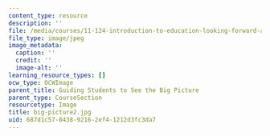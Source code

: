 ```yaml
---
content_type: resource
description: ''
file: /media/courses/11-124-introduction-to-education-looking-forward-and-looking-back-on-education-fall-2011/687d1c57043892162ef41212d3fc3da7_big-picture2.jpg
file_type: image/jpeg
image_metadata:
  caption: ''
  credit: ''
  image-alt: ''
learning_resource_types: []
ocw_type: OCWImage
parent_title: Guiding Students to See the Big Picture
parent_type: CourseSection
resourcetype: Image
title: big-picture2.jpg
uid: 687d1c57-0438-9216-2ef4-1212d3fc3da7
---
```

